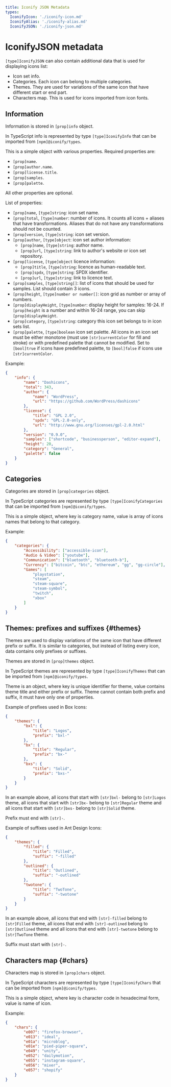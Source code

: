 ```yaml
title: Iconify JSON Metadata
types:
  IconifyIcon: './iconify-icon.md'
  IconifyAlias: './iconify-alias.md'
  IconifyJSON: './iconify-json.md'
```

# IconifyJSON metadata

`[type]IconifyJSON` can also contain additional data that is used for displaying icons list:

- Icon set info.
- Categories. Each icon can belong to multiple categories.
- Themes. They are used for variations of the same icon that have different start or end part.
- Characters map. This is used for icons imported from icon fonts.

## Information

Information is stored in `[prop]info` object.

In TypeScript info is represented by type `[type]IconifyInfo` that can be imported from `[npm]@iconify/types`.

This is a simple object with various properties. Required properties are:

- `[prop]name`.
- `[prop]author.name`.
- `[prop]license.title`.
- `[prop]samples`.
- `[prop]palette`.

All other properties are optional.

List of properties:

- `[prop]name`, `[type]string`: icon set name.
- `[prop]total`, `[type]number`: number of icons. It counts all icons + aliases that have transformations. Aliases that do not have any transformations should not be counted.
- `[prop]version`, `[type]string`: icon set version.
- `[prop]author`, `[type]object`: icon set author information:
  - `[prop]name`, `[type]string`: author name.
  - `[prop]url`, `[type]string`: link to author's website or icon set repository.
- `[prop]license`, `[type]object` licence information:
  - `[prop]title`, `[type]string`: licence as human-readable text.
  - `[prop]spdx`, `[type]string`: SPDX identifier.
  - `[prop]url`, `[type]string`: link to licence text.
- `[prop]samples`, `[type]string[]`: list of icons that should be used for samples. List should contain 3 icons.
- `[prop]height`, `[type]number or number[]`: icon grid as number or array of numbers.
- `[prop]displayHeight`, `[type]number`: display height for samples: 16-24. If `[prop]height` is a number and within 16-24 range, you can skip `[prop]displayHeight`.
- `[prop]category`, `[type]string`: category this icon set belongs to in icon sets list.
- `[prop]palette`, `[type]boolean` icon set palette. All icons in an icon set must be either monotone (must use `[str]currentColor` for fill and stroke) or with predefined palette that cannot be modified. Set to `[bool]true` if icons have predefined palette, to `[bool]false` if icons use `[str]currentColor`.

Example:

```json
{
	"info": {
		"name": "Dashicons",
		"total": 343,
		"author": {
			"name": "WordPress",
			"url": "https://github.com/WordPress/dashicons"
		},
		"license": {
			"title": "GPL 2.0",
			"spdx": "GPL-2.0-only",
			"url": "http://www.gnu.org/licenses/gpl-2.0.html"
		},
		"version": "0.9.0",
		"samples": ["shortcode", "businessperson", "editor-expand"],
		"height": 20,
		"category": "General",
		"palette": false
	}
}
```

## Categories

Categories are stored in `[prop]categories` object.

In TypeScript categories are represented by type `[type]IconifyCategories` that can be imported from `[npm]@iconify/types`.

This is a simple object, where key is category name, value is array of icons names that belong to that category.

Example:

```json
{
	"categories": {
		"Accessibility": ["accessible-icon"],
		"Audio & Video": ["youtube"],
		"Communication": ["bluetooth", "bluetooth-b"],
		"Currency": ["bitcoin", "btc", "ethereum", "gg", "gg-circle"],
		"Games": [
			"playstation",
			"steam",
			"steam-square",
			"steam-symbol",
			"twitch",
			"xbox"
		]
	}
}
```

## Themes: prefixes and suffixes {#themes}

Themes are used to display variations of the same icon that have different prefix or suffix. It is similar to categories, but instead of listing every icon, data contains only prefixes or suffixes.

Themes are stored in `[prop]themes` object.

In TypeScript themes are represented by type `[type]IconifyThemes` that can be imported from `[npm]@iconify/types`.

Theme is an object, where key is unique identifier for theme, value contains theme title and either prefix or suffix. Theme cannot contain both prefix and suffix, it must have only one of properties.

Example of prefixes used in Box Icons:

```json
{
	"themes": {
		"bxl": {
			"title": "Logos",
			"prefix": "bxl-"
		},
		"bx": {
			"title": "Regular",
			"prefix": "bx-"
		},
		"bxs": {
			"title": "Solid",
			"prefix": "bxs-"
		}
	}
}
```

In an example above, all icons that start with `[str]bxl-` belong to `[str]Logos` theme, all icons that start with `[str]bx-` belong to `[str]Regular` theme and all icons that start with `[str]bxs-` belong to `[str]Solid` theme.

Prefix must end with `[str]-`.

Example of suffixes used in Ant Design Icons:

```json
{
	"themes": {
		"filled": {
			"title": "Filled",
			"suffix": "-filled"
		},
		"outlined": {
			"title": "Outlined",
			"suffix": "-outlined"
		},
		"twotone": {
			"title": "TwoTone",
			"suffix": "-twotone"
		}
	}
}
```

In an example above, all icons that end with `[str]-filled` belong to `[str]Filled` theme, all icons that end with `[str]-outlined` belong to `[str]Outlined` theme and all icons that end with `[str]-twotone` belong to `[str]TwoTone` theme.

Suffix must start with `[str]-`.

## Characters map {#chars}

Characters map is stored in `[prop]chars` object.

In TypeScript characters are represented by type `[type]IconifyChars` that can be imported from `[npm]@iconify/types`.

This is a simple object, where key is character code in hexadecimal form, value is name of icon.

Example:

```json
{
	"chars": {
		"e007": "firefox-browser",
		"e013": "ideal",
		"e01a": "microblog",
		"e01e": "pied-piper-square",
		"e049": "unity",
		"e052": "dailymotion",
		"e055": "instagram-square",
		"e056": "mixer",
		"e057": "shopify"
	}
}
```
